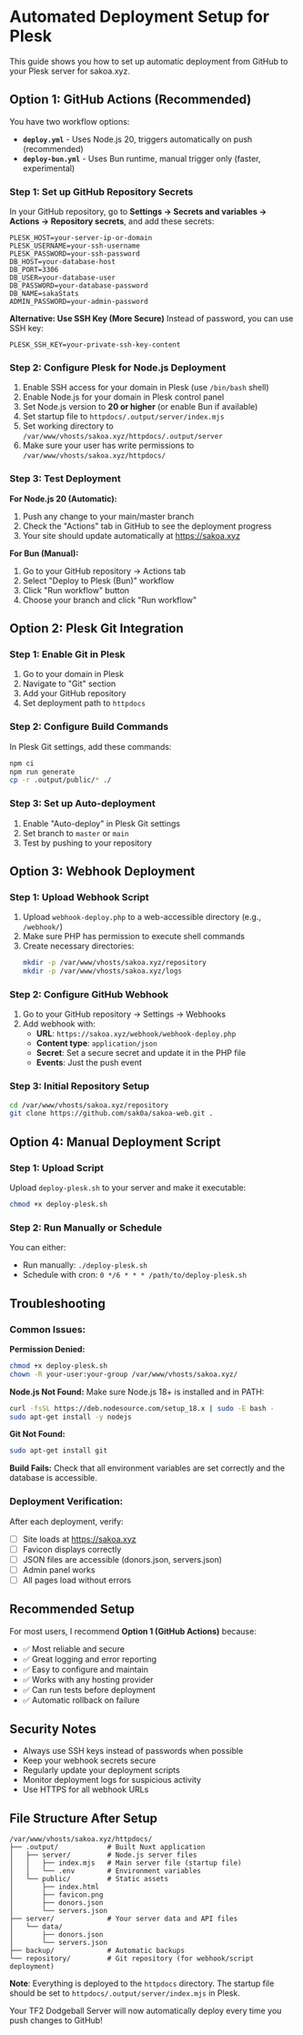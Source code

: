 # Automated Deployment Setup for Plesk

This guide shows you how to set up automatic deployment from GitHub to your Plesk server for sakoa.xyz.

## Option 1: GitHub Actions (Recommended)

You have two workflow options:
- **`deploy.yml`** - Uses Node.js 20, triggers automatically on push (recommended)
- **`deploy-bun.yml`** - Uses Bun runtime, manual trigger only (faster, experimental)

### Step 1: Set up GitHub Repository Secrets
In your GitHub repository, go to **Settings → Secrets and variables → Actions → Repository secrets**, and add these secrets:

```
PLESK_HOST=your-server-ip-or-domain
PLESK_USERNAME=your-ssh-username
PLESK_PASSWORD=your-ssh-password
DB_HOST=your-database-host
DB_PORT=3306
DB_USER=your-database-user
DB_PASSWORD=your-database-password
DB_NAME=sakaStats
ADMIN_PASSWORD=your-admin-password
```

**Alternative: Use SSH Key (More Secure)**
Instead of password, you can use SSH key:
```
PLESK_SSH_KEY=your-private-ssh-key-content
```

### Step 2: Configure Plesk for Node.js Deployment
1. Enable SSH access for your domain in Plesk (use `/bin/bash` shell)
2. Enable Node.js for your domain in Plesk control panel
3. Set Node.js version to **20 or higher** (or enable Bun if available)
4. Set startup file to `httpdocs/.output/server/index.mjs`
5. Set working directory to `/var/www/vhosts/sakoa.xyz/httpdocs/.output/server`
6. Make sure your user has write permissions to `/var/www/vhosts/sakoa.xyz/httpdocs/`

### Step 3: Test Deployment

**For Node.js 20 (Automatic):**
1. Push any change to your main/master branch
2. Check the "Actions" tab in GitHub to see the deployment progress
3. Your site should update automatically at https://sakoa.xyz

**For Bun (Manual):**
1. Go to your GitHub repository → Actions tab
2. Select "Deploy to Plesk (Bun)" workflow
3. Click "Run workflow" button
4. Choose your branch and click "Run workflow"

## Option 2: Plesk Git Integration

### Step 1: Enable Git in Plesk
1. Go to your domain in Plesk
2. Navigate to "Git" section
3. Add your GitHub repository
4. Set deployment path to `httpdocs`

### Step 2: Configure Build Commands
In Plesk Git settings, add these commands:
```bash
npm ci
npm run generate
cp -r .output/public/* ./
```

### Step 3: Set up Auto-deployment
1. Enable "Auto-deploy" in Plesk Git settings
2. Set branch to `master` or `main`
3. Test by pushing to your repository

## Option 3: Webhook Deployment

### Step 1: Upload Webhook Script
1. Upload `webhook-deploy.php` to a web-accessible directory (e.g., `/webhook/`)
2. Make sure PHP has permission to execute shell commands
3. Create necessary directories:
   ```bash
   mkdir -p /var/www/vhosts/sakoa.xyz/repository
   mkdir -p /var/www/vhosts/sakoa.xyz/logs
   ```

### Step 2: Configure GitHub Webhook
1. Go to your GitHub repository → Settings → Webhooks
2. Add webhook with:
   - **URL**: `https://sakoa.xyz/webhook/webhook-deploy.php`
   - **Content type**: `application/json`
   - **Secret**: Set a secure secret and update it in the PHP file
   - **Events**: Just the push event

### Step 3: Initial Repository Setup
```bash
cd /var/www/vhosts/sakoa.xyz/repository
git clone https://github.com/sak0a/sakoa-web.git .
```

## Option 4: Manual Deployment Script

### Step 1: Upload Script
Upload `deploy-plesk.sh` to your server and make it executable:
```bash
chmod +x deploy-plesk.sh
```

### Step 2: Run Manually or Schedule
You can either:
- Run manually: `./deploy-plesk.sh`
- Schedule with cron: `0 */6 * * * /path/to/deploy-plesk.sh`

## Troubleshooting

### Common Issues:

**Permission Denied:**
```bash
chmod +x deploy-plesk.sh
chown -R your-user:your-group /var/www/vhosts/sakoa.xyz/
```

**Node.js Not Found:**
Make sure Node.js 18+ is installed and in PATH:
```bash
curl -fsSL https://deb.nodesource.com/setup_18.x | sudo -E bash -
sudo apt-get install -y nodejs
```

**Git Not Found:**
```bash
sudo apt-get install git
```

**Build Fails:**
Check that all environment variables are set correctly and the database is accessible.

### Deployment Verification:

After each deployment, verify:
- [ ] Site loads at https://sakoa.xyz
- [ ] Favicon displays correctly
- [ ] JSON files are accessible (donors.json, servers.json)
- [ ] Admin panel works
- [ ] All pages load without errors

## Recommended Setup

For most users, I recommend **Option 1 (GitHub Actions)** because:
- ✅ Most reliable and secure
- ✅ Great logging and error reporting
- ✅ Easy to configure and maintain
- ✅ Works with any hosting provider
- ✅ Can run tests before deployment
- ✅ Automatic rollback on failure

## Security Notes

- Always use SSH keys instead of passwords when possible
- Keep your webhook secrets secure
- Regularly update your deployment scripts
- Monitor deployment logs for suspicious activity
- Use HTTPS for all webhook URLs

## File Structure After Setup

```
/var/www/vhosts/sakoa.xyz/httpdocs/
├── .output/            # Built Nuxt application
│   ├── server/         # Node.js server files
│   │   ├── index.mjs   # Main server file (startup file)
│   │   └── .env        # Environment variables
│   └── public/         # Static assets
│       ├── index.html
│       ├── favicon.png
│       ├── donors.json
│       └── servers.json
├── server/             # Your server data and API files
│   └── data/
│       ├── donors.json
│       └── servers.json
├── backup/             # Automatic backups
└── repository/         # Git repository (for webhook/script deployment)
```

**Note**: Everything is deployed to the `httpdocs` directory. The startup file should be set to `httpdocs/.output/server/index.mjs` in Plesk.

Your TF2 Dodgeball Server will now automatically deploy every time you push changes to GitHub!
